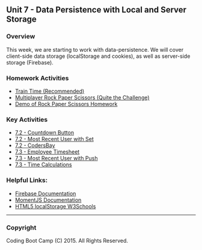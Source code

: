 ## Unit 7 - Data Persistence with Local and Server Storage

### Overview
This week, we are starting to work with data-persistence. We will cover client-side data storage (localStorage and cookies), as well as server-side storage (Firebase).

### Homework Activities
* [Train Time (Recommended)](3-Homework/Instructions/Homework_Train_Activity_Basic.md)
* [Multiplayer Rock Paper Scissors (Quite the Challenge)](3-Homework/Instructions/Homework_RPS_Activity_Challenge.md)
* [Demo of Rock Paper Scissors Homework](3-Homework/Instructions/RPS_Video.mov)

### Key Activities 
* [7.2 - Countdown Button ](1-Class-Content/7.2/Activities/03-countdownbutton)
* [7.2 - Most Recent User with Set ](1-Class-Content/7.2/Activities/05-mostrecentuser)
* [7.2 - CodersBay ](1-Class-Content/7.2/Activities/06-codersbay)
* [7.3 - Employee Timesheet](1-Class-Content/7.3/Activities/01-TimeSheet)
* [7.3 - Most Recent User with Push](1-Class-Content/7.3/Activities/02-Push)
* [7.3 - Time Calculations](1-Class-Content/7.3/Activities/05-TrainPredictions)

### Helpful Links:
* [Firebase Documentation](https://firebase.google.com/docs/)
* [MomentJS Documentation](http://momentjs.com/)
* [HTML5 localStorage W3Schools](http://www.w3schools.com/html/html5_webstorage.asp)

-------

### Copyright 
Coding Boot Camp (C) 2015. All Rights Reserved.
